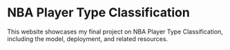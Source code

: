 # NBA Player Type Classification

This website showcases my final project on NBA Player Type Classification, including the model, deployment, and related resources.